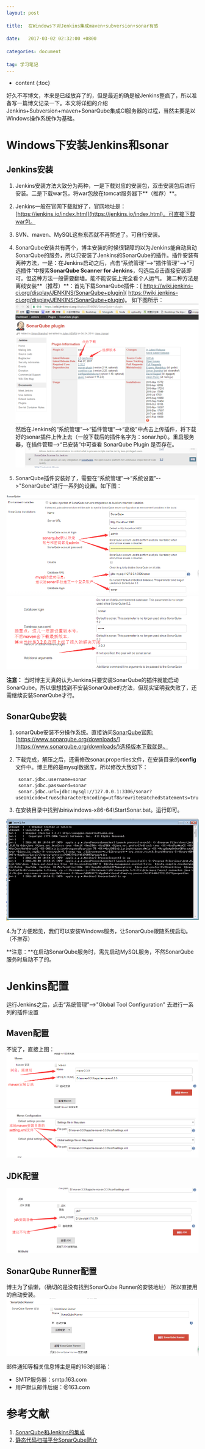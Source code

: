```yaml
---
layout: post

title:  在Windows下对Jenkins集成maven+subversion+sonar有感

date:   2017-03-02 02:32:00 +0800

categories: document

tag: 学习笔记
---
```


* content
{:toc}


好久不写博文，本来是已经放弃了的，但是最近的确是被Jenkins整疯了，所以准备写一篇博文记录一下。本文将详细的介绍Jenkins+Subversion+maven+SonarQube集成CI服务器的过程，当然主要是以Windows操作系统作为基础。

Windows下安装Jenkins和sonar
=========================

Jenkins安装
------

1. Jenkins安装方法大致分为两种，一是下载对应的安装包，双击安装包后进行安装。二是下载war包，将war包放在tomcat服务器下**（推荐）**。
2. Jenkins一般在官网下载就好了，官网地址是：[https://jenkins.io/index.html](https://jenkins.io/index.html)。可直接下载war包。
3. SVN、maven、MySQL这些东西就不再赘述了。可自行安装。
4. SonarQube安装共有两个，博主安装的时候很智障的以为Jenkins能自动启动SonarQube的服务，所以只安装了Jenkins的SonarQube的插件。插件安装有两种方法，一是：在Jenkins启动之后，点击“系统管理”-->"插件管理"-->“可选插件”中搜索**SonarQube Scanner for Jenkins**，勾选后点击直接安装即可。但这种方法一般需要翻墙。能不能安装上完全看个人运气。
第二种方法是离线安装**（推荐）**：首先下载SonarQube插件：[ https://wiki.jenkins-ci.org/display/JENKINS/SonarQube+plugin]( https://wiki.jenkins-ci.org/display/JENKINS/SonarQube+plugin)。
如下图所示：<img alt="sonar" src="/styles/images/CIServer/sonar.png">
然后在Jenkins的“系统管理”-->“插件管理”-->“高级”中点击上传插件，将下载好的sonar插件上传上去（一般下载后的插件名字为：sonar.hpi）。重启服务器，在插件管理-->“已安装”中可查看 SonarQube Plugin 是否存在。<img alt="sonarPlgin" src="/styles/images/CIServer/sonarPlugin.png">

5. SonarQube插件安装好了，需要在“系统管理”-->“系统设置”-->"SonarQube"进行一系列的设置。如下图：
<img src="/styles/images/CIServer/sonarconfig.png">
<img src="/styles/images/CIServer/sonarconfig2.png">

**注意：**
当时博主天真的认为Jenkins只要安装SonarQube的插件就能启动SonarQube。所以很想找到不安装SonarQube的方法，但现实证明我失败了，还需继续安装SonarQube才行。

SonarQube安装
-----
1. sonarQube安装不分操作系统。直接访问[SonarQube官网:](https://www.sonarqube.org/downloads/)[https://www.sonarqube.org/downloads/](https://www.sonarqube.org/downloads/)选择版本下载就是。
2. 下载完成，解压之后，还需修改sonar.properties文件，在安装目录的**config**文件中。博主用的是mysql数据库，所以修改大致如下：

		sonar.jdbc.username=sonar 
		sonar.jdbc.password=sonar 
		sonar.jdbc.url=jdbc:mysql://127.0.0.1:3306/sonar?useUnicode=true&characterEncoding=utf8&rewriteBatchedStatements=true&useConfigs=maxPerformance

3. 在安装目录中找到\bin\windows-x86-64\StartSonar.bat。运行即可。
<img src="/styles/images/CIServer/sonarRun.jpg">

4.为了方便起见，我们可以安装Windows服务，让SonarQube跟随系统启动。（不推荐）



**注意：**在启动SonarQube服务时，需先启动MySQL服务，不然SonarQube服务时启动不了的。

Jenkins配置
==========

运行Jenkins之后，点击“系统管理”-->"Global Tool Configuration" 去进行一系列的插件设置

Maven配置
--------
不说了，直接上图：<img src="/styles/images/CIServer/maven1.png"><img src="/styles/images/CIServer/maven2.png">

JDK配置
---
<img src="/styles/images/CIServer/jdk.png">

SonarQube Runner配置
----
博主为了偷懒，（确切的是没有找到SonarQube Runner的安装地址） 所以直接用的自动安装。
<img src="/styles/images/CIServer/sonarRunner.png">

邮件通知等相关信息博主是用的163的邮箱：

- SMTP服务器：smtp.163.com
- 用户默认邮件后缀：@163.com


参考文献
===

1. [SonarQube和Jenkins的集成](http://itindex.net/detail/55522-sonarqube-jenkins)
2. [静态代码扫描平台SonarQube简介](http://blog.csdn.net/wuxuehong0306/article/details/50847893)

